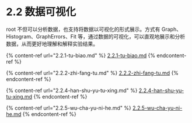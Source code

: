 # 2.2 数据可视化

root 不但可以分析数据，也支持将数据以可视化的形式展示。方式有 Graph、Histogram、GraphErrors、Fit 等，通过数据的可视化，可以直观地展示和分析数据，从而更好地理解和解释实验结果。

{% content-ref url="2.2.1-tu-biao.md" %}
[2.2.1-tu-biao.md](2.2.1-tu-biao.md)
{% endcontent-ref %}

{% content-ref url="2.2.2-zhi-fang-tu.md" %}
[2.2.2-zhi-fang-tu.md](2.2.2-zhi-fang-tu.md)
{% endcontent-ref %}

{% content-ref url="2.2.4-han-shu-yu-tu-xing.md" %}
[2.2.4-han-shu-yu-tu-xing.md](2.2.4-han-shu-yu-tu-xing.md)
{% endcontent-ref %}

{% content-ref url="2.2.5-wu-cha-yu-ni-he.md" %}
[2.2.5-wu-cha-yu-ni-he.md](2.2.5-wu-cha-yu-ni-he.md)
{% endcontent-ref %}





